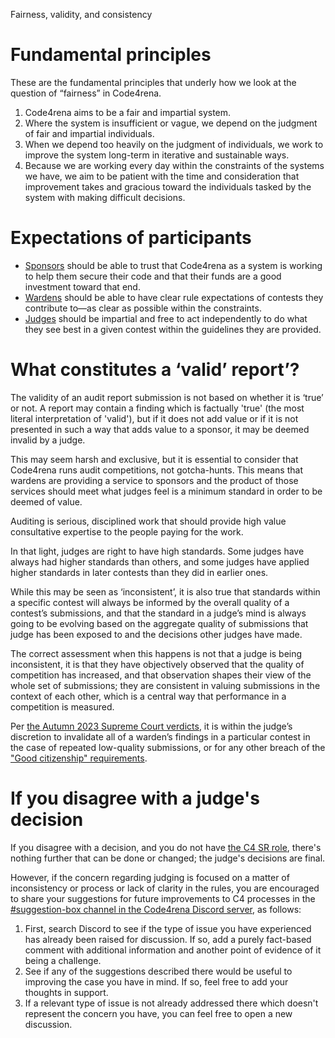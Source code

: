 
Fairness, validity, and consistency

# Fundamental principles

These are the fundamental principles that underly how we look at the question of “fairness” in Code4rena.

1. Code4rena aims to be a fair and impartial system.
1. Where the system is insufficient or vague, we depend on the judgment of fair and impartial individuals.
1. When we depend too heavily on the judgment of individuals, we work to improve the system long-term in iterative and sustainable ways.
1. Because we are working every day within the constraints of the systems we have, we aim to be patient with the time and consideration that improvement takes and gracious toward the individuals tasked by the system with making difficult decisions.

# Expectations of participants

- [Sponsors](https://docs.code4rena.com/roles/sponsors/) should be able to trust that Code4rena as a system is working to help them secure their code and that their funds are a good investment toward that end.
- [Wardens](https://docs.code4rena.com/roles/wardens/) should be able to have clear rule expectations of contests they contribute to—as clear as possible within the constraints.
- [Judges](https://docs.code4rena.com/roles/judges/) should be impartial and free to act independently to do what they see best in a given contest within the guidelines they are provided.

# What constitutes a ‘valid’ report’?

The validity of an audit report submission is not based on whether it is ‘true’ or not. A report may contain a finding which is factually 'true' (the most literal interpretation of 'valid'), but if it does not add value or if it is not presented in such a way that adds value to a sponsor, it may be deemed invalid by a judge.

This may seem harsh and exclusive, but it is essential to consider that Code4rena runs audit competitions, not gotcha-hunts. This means that wardens are providing a service to sponsors and the product of those services should meet what judges feel is a minimum standard in order to be deemed of value.

Auditing is serious, disciplined work that should provide high value consultative expertise to the people paying for the work.

In that light, judges are right to have high standards. Some judges have always had higher standards than others, and some judges have applied higher standards in later contests than they did in earlier ones.

While this may be seen as ‘inconsistent’, it is also true that standards within a specific contest will always be informed by the overall quality of a contest’s submissions, and that the standard in a judge’s mind is always going to be evolving based on the aggregate quality of submissions that judge has been exposed to and the decisions other judges have made.

The correct assessment when this happens is not that a judge is being inconsistent, it is that they have objectively observed that the quality of competition has increased, and that observation shapes their view of the whole set of submissions; they are consistent in valuing submissions in the context of each other, which is a central way that performance in a competition is measured.

Per [the Autumn 2023 Supreme Court verdicts](https://docs.code4rena.com/awarding/judging-criteria/supreme-court-decisions-fall-2023), it is within the judge’s discretion to invalidate all of a warden’s findings in a particular contest in the case of repeated low-quality submissions, or for any other breach of the ["Good citizenship" requirements](https://docs.code4rena.com/roles/wardens/submission-guidelines#good-citizenship-is-a-requirement-for-compensation).

# If you disagree with a judge's decision

If you disagree with a decision, and you do not have [the C4 SR role](https://docs.code4rena.com/roles/certified-contributors/sr-backstage-wardens), there's nothing further that can be done or changed; the judge's decisions are final. 

However, if the concern regarding judging is focused on a matter of inconsistency or process or lack of clarity in the rules, you are encouraged to share your suggestions for future improvements to C4 processes in the [#suggestion-box channel in the Code4rena Discord server](https://discord.com/channels/810916927919620096/824698635815223316), as follows:

1. First, search Discord to see if the type of issue you have experienced has already been raised for discussion. If so, add a purely fact-based comment with additional information and another point of evidence of it being a challenge.
2. See if any of the suggestions described there would be useful to improving the case you have in mind. If so, feel free to add your thoughts in support.
3. If a relevant type of issue is not already addressed there which doesn't represent the concern you have, you can feel free to open a new discussion.
